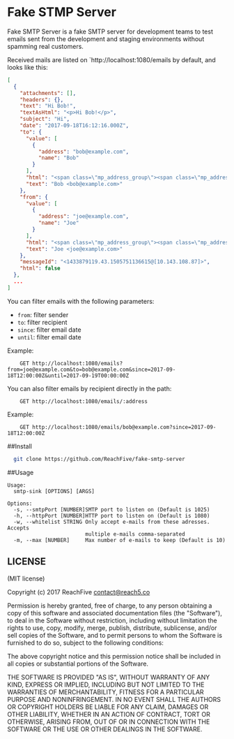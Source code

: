 
# Fake STMP Server

Fake SMTP Server is a fake SMTP server for development teams to test emails sent from the development and staging 
environments without spamming real customers.

Received mails are listed on `http://localhost:1080/emails by default, and looks like this:

```json
[
  {
    "attachments": [],
    "headers": {},
    "text": "Hi Bob!",
    "textAsHtml": "<p>Hi Bob!</p>",
    "subject": "Hi",
    "date": "2017-09-18T16:12:16.000Z",
    "to": {
      "value": [
        {
          "address": "bob@example.com",
          "name": "Bob"
        }
      ],
      "html": "<span class=\"mp_address_group\"><span class=\"mp_address_name\">Bob</span> &lt;<a href=\"mailto:bob@example.com\" class=\"mp_address_email\">bob@example.com</a>&gt;</span>",
      "text": "Bob <bob@example.com>"
    },
    "from": {
      "value": [
        {
          "address": "joe@example.com",
          "name": "Joe"
        }
      ],
      "html": "<span class=\"mp_address_group\"><span class=\"mp_address_name\">Joe</span> &lt;<a href=\"mailto:joe@example.com\" class=\"mp_address_email\">joe@example.com</a>&gt;</span>",
      "text": "Joe <joe@example.com>"
    },
    "messageId": "<1433879119.43.1505751136615@[10.143.108.87]>",
    "html": false
  },
  ...
]
```

You can filter emails with the following parameters:

 * `from`: filter sender
 * `to`: filter recipient
 * `since`: filter email date
 * `until`: filter email date
 
Example:

```
    GET http://localhost:1080/emails?from=joe@example.com&to=bob@example.com&since=2017-09-18T12:00:00Z&until=2017-09-19T00:00:00Z
```

You can also filter emails by recipient directly in the path: 

```
    GET http://localhost:1080/emails/:address
```

Example:

```
    GET http://localhost:1080/emails/bob@example.com?since=2017-09-18T12:00:00Z
```


##Install

```bash
  git clone https://github.com/ReachFive/fake-smtp-server
```

##Usage

```
Usage:
  smtp-sink [OPTIONS] [ARGS]

Options: 
  -s, --smtpPort [NUMBER]SMTP port to listen on (Default is 1025)
  -h, --httpPort [NUMBER]HTTP port to listen on (Default is 1080)
  -w, --whitelist STRING Only accept e-mails from these adresses. Accepts 
                         multiple e-mails comma-separated 
  -m, --max [NUMBER]     Max number of e-mails to keep (Default is 10)
```

## LICENSE

(MIT license)

Copyright (c) 2017 ReachFive <contact@reach5.co>

Permission is hereby granted, free of charge, to any person obtaining
a copy of this software and associated documentation files (the
"Software"), to deal in the Software without restriction, including
without limitation the rights to use, copy, modify, merge, publish,
distribute, sublicense, and/or sell copies of the Software, and to
permit persons to whom the Software is furnished to do so, subject to
the following conditions:

The above copyright notice and this permission notice shall be
included in all copies or substantial portions of the Software.

THE SOFTWARE IS PROVIDED "AS IS", WITHOUT WARRANTY OF ANY KIND,
EXPRESS OR IMPLIED, INCLUDING BUT NOT LIMITED TO THE WARRANTIES OF
MERCHANTABILITY, FITNESS FOR A PARTICULAR PURPOSE AND
NONINFRINGEMENT. IN NO EVENT SHALL THE AUTHORS OR COPYRIGHT HOLDERS BE
LIABLE FOR ANY CLAIM, DAMAGES OR OTHER LIABILITY, WHETHER IN AN ACTION
OF CONTRACT, TORT OR OTHERWISE, ARISING FROM, OUT OF OR IN CONNECTION
WITH THE SOFTWARE OR THE USE OR OTHER DEALINGS IN THE SOFTWARE.
